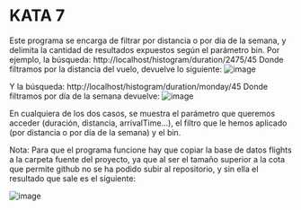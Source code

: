 # KATA 7


Este programa se encarga de filtrar por distancia o por día de la semana, y delimita la cantidad de resultados expuestos según el parámetro bin.
Por ejemplo, la búsqueda: 
  http://localhost/histogram/duration/2475/45
  Donde filtramos por la distancia del vuelo, devuelve lo siguiente:
  ![image](https://user-images.githubusercontent.com/100958927/213878683-09bf82e2-3bd6-4e58-aa4e-921dd396f21b.png)

Y la búsqueda:
  http://localhost/histogram/duration/monday/45
  Donde filtramos por día de la semana devuelve:
  ![image](https://user-images.githubusercontent.com/100958927/213878690-4a6f1045-6947-4362-b8e2-38f971de5755.png)
  
En cualquiera de los dos casos, se muestra el parámetro que queremos acceder (duración, distancia, arrivalTime...), el filtro que le hemos aplicado 
(por distancia o por día de la semana) y el bin.

Nota: Para que el programa funcione hay que copiar la base de datos flights a la carpeta fuente del proyecto, ya que al ser el tamaño superior a la cota que permite github no se ha podido subir al repositorio, y sin ella el resultado que sale es el siguiente:

![image](https://user-images.githubusercontent.com/100958927/215073871-d564f33f-d357-4830-b669-a75603077733.png)
